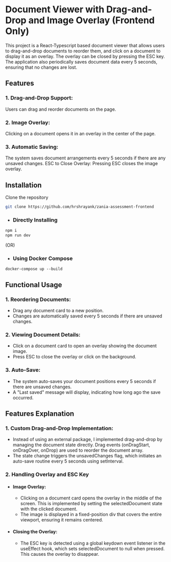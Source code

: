 # Document Viewer with Drag-and-Drop and Image Overlay (Frontend Only)

This project is a React-Typescript based document viewer that allows users to drag-and-drop documents to reorder them, and click on a document to display it as an overlay. The overlay can be closed by pressing the ESC key. The application also periodically saves document data every 5 seconds, ensuring that no changes are lost.

## Features

### 1. Drag-and-Drop Support:

Users can drag and reorder documents on the page.

### 2. Image Overlay:

Clicking on a document opens it in an overlay in the center of the page.

### 3. Automatic Saving:

The system saves document arrangements every 5 seconds if there are any unsaved changes.
ESC to Close Overlay: Pressing ESC closes the image overlay.

## Installation

Clone the repository

```bash
git clone https://github.com/hrshrayank/zania-assessment-frontend
```

- ### Directly Installing

```javascript
npm i
npm run dev
```
(OR)

- ### Using Docker Compose

```docker
docker-compose up --build
```

## Functional Usage

### 1. Reordering Documents:

- Drag any document card to a new position.
- Changes are automatically saved every 5 seconds if there are unsaved changes.

### 2. Viewing Document Details:

- Click on a document card to open an overlay showing the document image.
- Press ESC to close the overlay or click on the background.

### 3. Auto-Save:

- The system auto-saves your document positions every 5 seconds if there are unsaved changes.
- A "Last saved" message will display, indicating how long ago the save occurred.

## Features Explanation

### 1. Custom Drag-and-Drop Implementation:

- Instead of using an external package, I implemented drag-and-drop by managing the document state directly. Drag events (onDragStart, onDragOver, onDrop) are used to reorder the document array.
- The state change triggers the unsavedChanges flag, which initiates an auto-save routine every 5 seconds using setInterval.

### 2. Handling Overlay and ESC Key

- #### Image Overlay:

  - Clicking on a document card opens the overlay in the middle of the screen. This is implemented by setting the selectedDocument state with the clicked document.
  - The image is displayed in a fixed-position div that covers the entire viewport, ensuring it remains centered.

- #### Closing the Overlay:

  - The ESC key is detected using a global keydown event listener in the useEffect hook, which sets selectedDocument to null when pressed. This causes the overlay to disappear.
